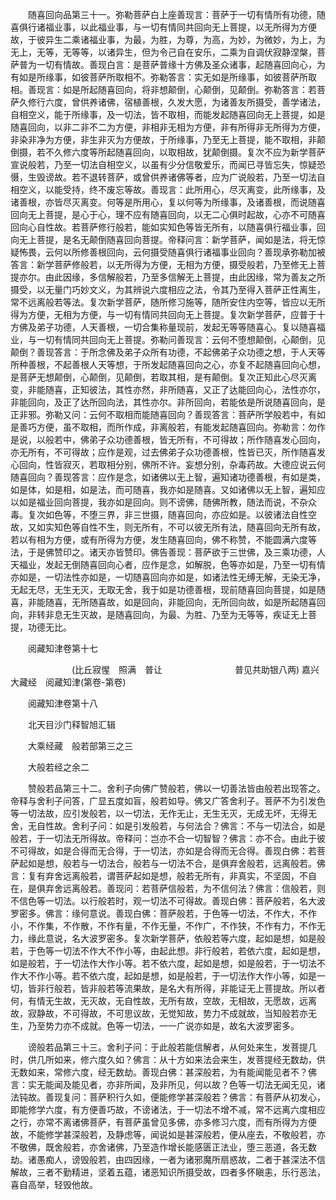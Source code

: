 <!-- { "loadSidebar": true } -->
　　随喜回向品第三十一。弥勒菩萨白上座善现言：菩萨于一切有情所有功德，随喜俱行诸福业事，以此福业事，与一切有情同共回向无上菩提，以无所得为方便故，于彼异生二乘诸福业事，为最，为胜，为尊，为高，为妙，为微妙，为上，为无上，无等，无等等，以诸异生，但为令己自在安乐，二乘为自调伏寂静涅槃，菩萨普为一切有情故。善现白言：是菩萨普缘十方佛及圣众诸事，起随喜回向心，为有如是所缘事，如彼菩萨所取相不。弥勒答言：实无如是所缘事，如彼菩萨所取相。善现言：如是所起随喜回向，将非想颠倒，心颠倒，见颠倒。弥勒答言：若菩萨久修行六度，曾供养诸佛，宿植善根，久发大愿，为诸善友所摄受，善学诸法，自相空义，能于所缘事，及一切法，皆不取相，而能发起随喜回向无上菩提，如是随喜回向，以非二非不二为方便，非相非无相为方便，非有所得非无所得为方便，非染非净为方便，非生非灭为方便故，于所缘事，乃至无上菩提，能不取相，非颠倒摄，若不久修六度等所起随喜回向，以取相故，犹颠倒摄。复次不应为新学菩萨宣说般若，乃至一切法自相空义，以虽有少分信敬爱乐，而闻已寻皆忘失，惊疑恐慑，生毁谤故。若不退转菩萨，或曾供养诸佛等者，应为广说般若，乃至一切法自相空义，以能受持，终不废忘等故。善现言：此所用心，尽灭离变，此所缘事，及诸善根，亦皆尽灭离变。何等是所用心，复以何等为所缘事，及诸善根，而说随喜回向无上菩提，是心于心，理不应有随喜回向，以无二心俱时起故，心亦不可随喜回向心自性故。若菩萨修行般若，能如实知色等皆无所有，以随喜俱行福业事，回向无上菩提，是名无颠倒随喜回向菩提。帝释问言：新学菩萨，闻如是法，将无惊疑怖畏，云何以所修善根回向，云何摄受随喜俱行诸福事业回向？善现承弥勒加被答言：新学菩萨修般若，以无所得为方便，无相为方便，摄受般若，乃至修无上菩提亦尔。由此因缘，多信解般若，乃至多信解无上菩提，由此因缘，常为善友之所摄受，以无量门巧妙文义，为其辨说六度相应之法，令其乃至得入菩萨正性离生，常不远离般若等法。复次新学菩萨，随所修习施等，随所安住内空等，皆应以无所得为方便，无相为方便，与一切有情同共回向无上菩提。复次新学菩萨，应普于十方佛及弟子功德，人天善根，一切合集称量现前，发起无等等随喜心。复以随喜福业，与一切有情同共回向无上菩提。弥勒问善现言：云何不堕想颠倒，心颠倒，见颠倒？善现答言：于所念佛及弟子众所有功德，不起佛弟子众功德之想，于人天等所种善根，不起善根人天等想，于所发起随喜回向之心，亦复不起随喜回向心想，是菩萨无想颠倒，心颠倒，见颠倒，若取其相，是有颠倒。复次正知此心尽灭离变，非能随喜，正知彼法，其性亦然，非所随喜，又正了达能回向心，法性亦尔，非能回向，及正了达所回向法，其性亦尔。非所回向，若能依是所说随喜回向，是正非邪。弥勒又问：云何不取相而能随喜回向？善现答言：菩萨所学般若中，有如是善巧方便，虽不取相，而所作成，非离般若，有能发起随喜回向。弥勒言：勿作是说，以般若中，佛弟子众功德善根，皆无所有，不可得故；所作随喜发心回向，亦无所有，不可得故；应作是观，过去佛弟子众功德善根，性皆已灭，所作随喜发心回向，性皆寂灭，若取相分别，佛所不许。妄想分别，杂毒药故。大德应说云何随喜回向？善现答言：应作是念，如诸佛以无上智，遍知诸功德善根，有如是类，如是体，如是相，如是法，而可随喜，我亦如是随喜。又如诸佛以无上智，遍知应以如是福业回向菩提，我亦如是回向。则不谤佛，随佛所教，随法而说，不杂众毒。复次如色等，不堕三界，非三世摄，随喜回向，亦应如是。以彼诸法自性空故，又如实知色等自性不生，则无所有，不可以彼无所有法，随喜回向无所有故，若以有相为方便，或有所得为方便，发生随喜回向，佛不称赞，不能圆满六度等法，于是佛赞印之。诸天亦皆赞印。佛告善现：菩萨欲于三世佛，及三乘功德，人天福业，发起无倒随喜回向心者，应作是念，如解脱，色等亦如是，乃至一切有情亦如是，一切法性亦如是，一切随喜回向亦如是，如诸法性无缚无解，无染无净，无起无尽，无生无灭，无取无舍，我于如是功德善根，现前随喜回向菩提，如是随喜，非能随喜，无所随喜故，如是回向，非能回向，无所回向故，如是所起随喜回向，非转非息无生灭故，是随喜回向，为最、为胜、乃至为无等等，疾证无上菩提，功德无比。

　　阅藏知津卷第十七

　　　　　　　(比丘寂惺　照满　普让
　　　　　　　　普见共助银八两)
嘉兴大藏经　阅藏知津(第卷-第卷)


　　阅藏知津卷第十八

　　北天目沙门释智旭汇辑

　　大乘经藏　般若部第三之三

　　大般若经之余二

　　赞般若品第三十二。舍利子向佛广赞般若，佛以一切善法皆由般若出现答之。帝释与舍利子问答，广显五度如盲，般若如导。佛又广答舍利子。菩萨不为引发色等一切法故，应引发般若，以一切法，无作无止，无生无灭，无成无坏，无得无舍，无自性故。舍利子问：如是引发般若，与何法合？佛言：不与一切法合，如是般若，于一切法无所得故。帝释问：岂亦不合一切智智？佛言：亦不合。由此于彼不可得故，如是合得而无合得，于一切法，亦如是合得而无合得。善现白佛：若菩萨起如是想，般若与一切法合，般若与一切法不合，是俱弃舍般若，远离般若。佛言：复有弃舍远离般若，谓菩萨起如是想，般若无所有，非真实，不坚固，不自在，是俱弃舍远离般若。善现问：若菩萨信般若，为不信何法？佛言：信般若，则不信色等一切法。以行般若时，观一切法不可得故。善现白佛：菩萨般若，名大波罗密多。佛言：缘何意说。善现白佛：菩萨般若，于色等一切法，不作大，不作小，不作集，不作散，不作有量，不作无量，不作广，不作狭，不作有力，不作无力，缘此意说，名大波罗密多。复次新学菩萨，依般若等六度，起如是想，如是般若，于色等一切法不作大不作小等，由起此想。非行般若，若依六度，起如是想，如是般若，于一切法作大作小等。若不依六度，起如是想，如是般若，于一切法不作大不作小等。若不依六度，起如是想，如是般若，于一切法作大作小等，如是一切，皆非行般若，皆非般若等流果故，是名大有所得，非能证无上菩提故。所以者何，有情无生故，无灭故，无自性故，无所有故，空故，无相故，无愿故，远离故，寂静故，不可得故，不可思议故，无觉知故，势力不成就故，当知般若亦无生，乃至势力亦不成就。色等一切法，一一广说亦如是，故名大波罗密多。

　　谤般若品第三十三。舍利子问：于此般若能信解者，从何处来生，发菩提几时，供几所如来，修六度久如？佛言：从十方如来法会来生，发菩提经无数劫，供无数如来，常修六度，经无数劫。善现白佛：甚深般若，为有能闻能见者不？佛言：实无能闻及能见者，亦非所闻，及非所见，何以故？色等一切法无闻无见，诸法钝故。善现复问：菩萨积行久如，便能修学甚深般若？佛言：有菩萨从初发心，即能修学六度，有方便善巧故，不谤诸法，于一切法不增不减，常不远离六度相应之行，亦常不离诸佛菩萨，有菩萨虽曾见多佛，亦多修习六度，而有所得为方便故，不能修学甚深般若，及静虑等，闻说如是甚深般若，便从座去，不敬般若，亦不敬佛，既舍般若，亦舍诸佛，乃至造作增长能感匮正法业，堕三恶道，各无数劫。诸愚痴人，谤毁般若，由四因缘，一者为诸邪魔所扇惑故，二者于甚深法不信解故，三者不勤精进，坚着五蕴，诸恶知识所摄受故，四者多怀瞋恚，乐行恶法，喜自高举，轻毁他故。

